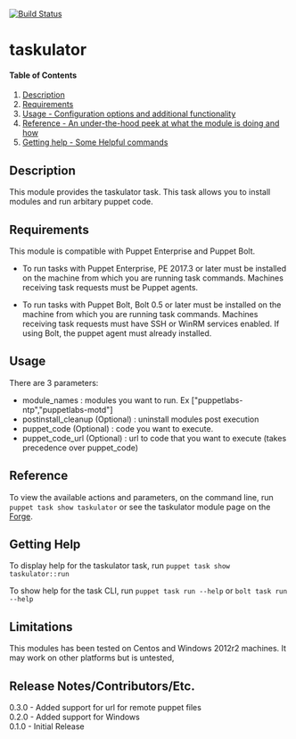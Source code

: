 [![Build Status](https://travis-ci.org/maju6406/taskulator.svg?branch=master)](https://travis-ci.org/maju6406/taskulator)

# taskulator

#### Table of Contents

1. [Description](#description)
2. [Requirements](#requirements)
3. [Usage - Configuration options and additional functionality](#usage)
4. [Reference - An under-the-hood peek at what the module is doing and how](#reference)
5. [Getting help - Some Helpful commands](#getting-help)

## Description

This module provides the taskulator task. This task allows you to install modules and run arbitary puppet code.

## Requirements
This module is compatible with Puppet Enterprise and Puppet Bolt.

* To run tasks with Puppet Enterprise, PE 2017.3 or later must be installed on the machine from which you are running task commands. Machines receiving task requests must be Puppet agents.

* To run tasks with Puppet Bolt, Bolt 0.5 or later must be installed on the machine from which you are running task commands. Machines receiving task requests must have SSH or WinRM services enabled. If using Bolt, the puppet agent must already installed.

## Usage

There are 3 parameters:
* module_names : modules you want to run. Ex \["puppetlabs-ntp","puppetlabs-motd"\]
* postinstall_cleanup (Optional) : uninstall modules post execution
* puppet_code (Optional) : code you want to execute.
* puppet\_code\_url (Optional) : url to code that you want to execute (takes precedence over puppet_code)

## Reference

To view the available actions and parameters, on the command line, run `puppet task show taskulator` or see the taskulator module page on the [Forge](https://forge.puppet.com/beersy/taskulator/tasks).

## Getting Help

To display help for the taskulator task, run `puppet task show taskulator::run`

To show help for the task CLI, run `puppet task run --help` or `bolt task run --help`

## Limitations
This modules has been tested on Centos and Windows 2012r2 machines. It may work on other platforms but is untested,

## Release Notes/Contributors/Etc.
0.3.0 - Added support for url for remote puppet files  
0.2.0 - Added support for Windows  
0.1.0 - Initial Release